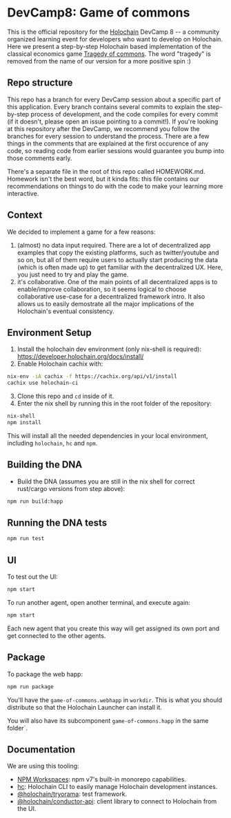 
# DevCamp8: Game of commons

This is the official repository for the [Holochain](https://www.holochain.org/) DevCamp 8 -- a community organized learning event for developers who want to develop on Holochain.
Here we present a step-by-step Holochain based implementation of the classical economics game [Tragedy of commons](https://en.wikipedia.org/wiki/Tragedy_of_the_commons). The word "tragedy" is removed from the name of our version for a more positive spin :)

## Repo structure

This repo has a branch for every DevCamp session about a specific part of this application. Every branch contains several commits to explain the step-by-step process of development, and the code compiles for every commit (if it doesn't, please open an issue pointing to a commit!).
If you're looking at this repository after the DevCamp, we recommend you follow the branches for every session to understand the process. There are a few things in the comments that are explained at the first occurence of any code, so reading code from earlier sessions would guarantee you bump into those comments early.

There's a separate file in the root of this repo called HOMEWORK.md. Homework isn't the best word, but it kinda fits: this file contains our recommendations on things to do with the code to make your learning more interactive.

## Context

We decided to implement a game for a few reasons:
1. (almost) no data input required. There are a lot of decentralized app examples that copy the existing platforms, such as twitter/youtube and so on, but all of them require users to actually start producing the data (which is often made up) to get familiar with the decentralized UX. Here, you just need to try and play the game.
2. it's collaborative. One of the main points of all decentralized apps is to enable/improve collaboration, so it seems logical to choose collaborative use-case for a decentralized framework intro. It also allows us to easily demostrate all the major implications of the Holochain's eventual consistency.

## Environment Setup

1. Install the holochain dev environment (only nix-shell is required): https://developer.holochain.org/docs/install/
2. Enable Holochain cachix with:

```bash
nix-env -iA cachix -f https://cachix.org/api/v1/install
cachix use holochain-ci
```

3. Clone this repo and `cd` inside of it.
4. Enter the nix shell by running this in the root folder of the repository: 

```bash
nix-shell
npm install
```

This will install all the needed dependencies in your local environment, including `holochain`, `hc` and `npm`.

## Building the DNA

- Build the DNA (assumes you are still in the nix shell for correct rust/cargo versions from step above):

```bash
npm run build:happ
```

## Running the DNA tests

```bash
npm run test
```

## UI

To test out the UI:

``` bash
npm start
```

To run another agent, open another terminal, and execute again:

```bash
npm start
```

Each new agent that you create this way will get assigned its own port and get connected to the other agents.

## Package

To package the web happ:

``` bash
npm run package
```

You'll have the `game-of-commons.webhapp` in `workdir`. This is what you should distribute so that the Holochain Launcher can install it.

You will also have its subcomponent `game-of-commons.happ` in the same folder`.

## Documentation

We are using this tooling:

- [NPM Workspaces](https://docs.npmjs.com/cli/v7/using-npm/workspaces/): npm v7's built-in monorepo capabilities.
- [hc](https://github.com/holochain/holochain/tree/develop/crates/hc): Holochain CLI to easily manage Holochain development instances.
- [@holochain/tryorama](https://www.npmjs.com/package/@holochain/tryorama): test framework.
- [@holochain/conductor-api](https://www.npmjs.com/package/@holochain/conductor-api): client library to connect to Holochain from the UI.
